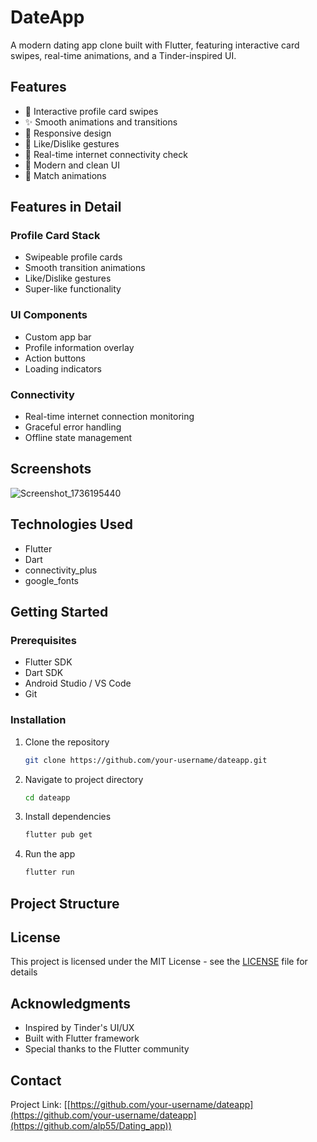 # DateApp

A modern dating app clone built with Flutter, featuring interactive card swipes, real-time animations, and a Tinder-inspired UI.

## Features

- 🎯 Interactive profile card swipes
- ✨ Smooth animations and transitions
- 📱 Responsive design
- 💫 Like/Dislike gestures
- 🔄 Real-time internet connectivity check
- 🎨 Modern and clean UI
- 💝 Match animations

## Features in Detail

### Profile Card Stack
- Swipeable profile cards
- Smooth transition animations
- Like/Dislike gestures
- Super-like functionality

### UI Components
- Custom app bar
- Profile information overlay
- Action buttons
- Loading indicators

### Connectivity
- Real-time internet connection monitoring
- Graceful error handling
- Offline state management

## Screenshots

![Screenshot_1736195440](https://github.com/user-attachments/assets/9f0d87f5-2829-4718-9ecc-3e4832493fa9)

## Technologies Used

- Flutter
- Dart
- connectivity_plus
- google_fonts

## Getting Started

### Prerequisites

- Flutter SDK
- Dart SDK
- Android Studio / VS Code
- Git

### Installation

1. Clone the repository
   ```bash
   git clone https://github.com/your-username/dateapp.git
   ```

2. Navigate to project directory
   ```bash
   cd dateapp
   ```

3. Install dependencies
   ```bash
   flutter pub get
   ```

4. Run the app
   ```bash
   flutter run
   ```

## Project Structure



## License

This project is licensed under the MIT License - see the [LICENSE](LICENSE) file for details

## Acknowledgments

- Inspired by Tinder's UI/UX
- Built with Flutter framework
- Special thanks to the Flutter community

## Contact

Project Link: [[https://github.com/your-username/dateapp](https://github.com/your-username/dateapp](https://github.com/alp55/Dating_app))
